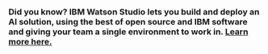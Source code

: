 ### **Did you know?** IBM Watson Studio lets you build and deploy an AI solution, using the best of open source and IBM software and giving your team a single environment to work in. [Learn more here.](https://cocl.us/ibm_watson_studio_infobox)
